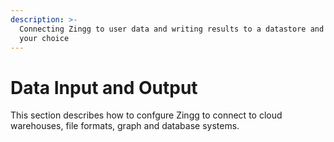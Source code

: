 ```yaml
---
description: >-
  Connecting Zingg to user data and writing results to a datastore and format of
  your choice
---
```


# Data Input and Output

This section describes how to confgure Zingg to connect to cloud warehouses, file formats, graph and database systems.&#x20;
